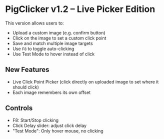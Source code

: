 
# PigClicker v1.2 – Live Picker Edition

This version allows users to:
- Upload a custom image (e.g. confirm button)
- Click on the image to set a custom click point
- Save and match multiple image targets
- Use `F8` to toggle auto-clicking
- Use Test Mode to hover instead of click

## New Features
- Live Click Point Picker (click directly on uploaded image to set where it should click)
- Each image remembers its own offset

## Controls
- F8: Start/Stop clicking
- Click Delay slider: adjust click delay
- "Test Mode": Only hover mouse, no clicking

